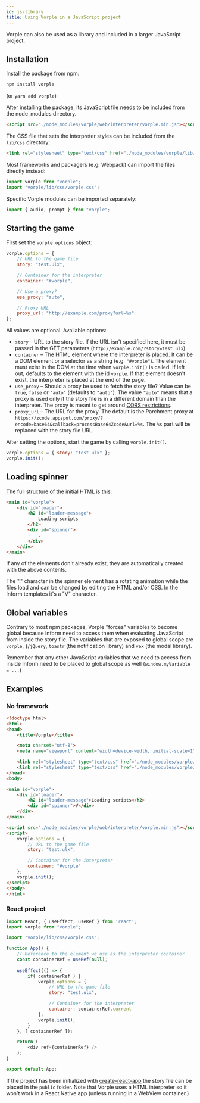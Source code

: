 ```yaml
---
id: js-library
title: Using Vorple in a JavaScript project
---
```


Vorple can also be used as a library and included in a larger JavaScript project.


## Installation

Install the package from npm:

```bash
npm install vorple
```

(or `yarn add vorple`)

After installing the package, its JavaScript file needs to be included from the node_modules directory.

```html
<script src="./node_modules/vorple/web/interpreter/vorple.min.js"></script>
```

The CSS file that sets the interpreter styles can be included from the `lib/css` directory:

```html
<link rel="stylesheet" type="text/css" href="./node_modules/vorple/lib/css/vorple.css">
```

Most frameworks and packagers (e.g. Webpack) can import the files directly instead:

```javascript
import vorple from "vorple";
import "vorple/lib/css/vorple.css";
```

Specific Vorple modules can be imported separately:

```javascript
import { audio, prompt } from "vorple";
```

## Starting the game

First set the `vorple.options` object:

```javascript
vorple.options = {
    // URL to the game file
    story: "test.ulx",

    // Container for the interpreter
    container: "#vorple",

    // Use a proxy?
    use_proxy: "auto",

    // Proxy URL
    proxy_url: "http://example.com/proxy?url=%s"
};
```

All values are optional. Available options:

* `story` – URL to the story file. If the URL isn't specified here, it must be passed in the GET parameters (`http://example.com/?story=test.ulx`).
* `container` – The HTML element where the interpreter is placed. It can be a DOM element or a selector as a string (e.g. `"#vorple"`). The element must exist in the DOM at the time when `vorple.init()` is called. If left out, defaults to the element with the id `vorple`. If that element doesn't exist, the interpreter is placed at the end of the page.
* `use_proxy` – Should a proxy be used to fetch the story file? Value can be `true`, `false` or `"auto"` (defaults to `"auto"`). The value `"auto"` means that a proxy is used only if the story file is in a different domain than the interpreter. The proxy is meant to get around [CORS restrictions](https://developer.mozilla.org/en-US/docs/Web/HTTP/CORS).
* `proxy_url` – The URL for the proxy. The default is the Parchment proxy at `https://zcode.appspot.com/proxy/?encode=base64&callback=processBase64Zcode&url=%s`. The `%s` part will be replaced with the story file URL.

After setting the options, start the game by calling `vorple.init()`.

```javascript
vorple.options = { story: "test.ulx" };
vorple.init();
```

## Loading spinner

The full structure of the initial HTML is this:

```html
<main id="vorple">
    <div id="loader">
        <h2 id="loader-message">
            Loading scripts
        </h2>
        <div id="spinner">
            .
        </div>
    </div>
</main>
```

If any of the elements don't already exist, they are automatically created with the above contents.

The "." character in the spinner element has a rotating animation while the files load and can be changed by editing the HTML and/or CSS. In the Inform templates it's a "V" character.

## Global variables

Contrary to most npm packages, Vorple "forces" variables to become global because Inform need to access them when evaluating JavaScript from inside the story file. The variables that are exposed to global scope are `vorple`, `$`/`jQuery`, `toastr` (the notification library) and `vex` (the modal library).

Remember that any other JavaScript variables that we need to access from inside Inform need to be placed to global scope as well (`window.myVariable = ...`)

## Examples

### No framework

```html
<!doctype html>
<html>
<head>
    <title>Vorple</title>

    <meta charset="utf-8">
    <meta name="viewport" content="width=device-width, initial-scale=1">

    <link rel="stylesheet" type="text/css" href="./node_modules/vorple/lib/css/haven.css">
    <link rel="stylesheet" type="text/css" href="./node_modules/vorple/lib/css/vorple.css">
</head>
<body>

<main id="vorple">
    <div id="loader">
        <h2 id="loader-message">Loading scripts</h2>
        <div id="spinner">V</div>
    </div>
</main>

<script src="./node_modules/vorple/web/interpreter/vorple.min.js"></script>
<script>
    vorple.options = {
        // URL to the game file
        story: "test.ulx",

        // Container for the interpreter
        container: "#vorple"
    };
    vorple.init();
</script>
</body>
</html>
```


### React project

```javascript
import React, { useEffect, useRef } from 'react';
import vorple from "vorple";

import "vorple/lib/css/vorple.css";

function App() {
    // Reference to the element we use as the interpreter container
    const containerRef = useRef(null);
  
    useEffect(() => {
        if( containerRef ) {
            vorple.options = {
                // URL to the game file
                story: "test.ulx",

                // Container for the interpreter
                container: containerRef.current
            };
            vorple.init();
        }
    }, [ containerRef ]);

    return (
        <div ref={containerRef} />
    );
}

export default App;
```

If the project has been initialized with [create-react-app](https://github.com/facebook/create-react-app) the story file can be placed in the `public` folder. Note that Vorple uses a HTML interpreter so it won't work in a React Native app (unless running in a WebView container.)